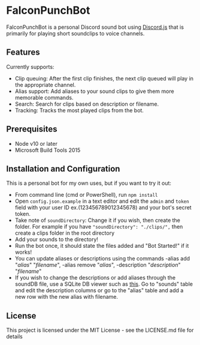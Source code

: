 # FalconPunchBot

FalconPunchBot is a personal Discord sound bot using [Discord.js](https://discord.js.org/) that is primarily for playing short soundclips to voice channels. 

## Features
Currently supports:
* Clip queuing: After the first clip finishes, the next clip queued will play in the appropriate channel.
* Alias support: Add aliases to your sound clips to give them more memorable commands.
* Search: Search for clips based on description or filename.
* Tracking: Tracks the most played clips from the bot. 

## Prerequisites
* Node v10 or later
* Microsoft Build Tools 2015

## Installation and Configuration
This is a personal bot for my own uses, but if you want to try it out:
* From command line (cmd or PowerShell), run `npm install`
* Open `config.json.example` in a text editor and edit the `admin` and `token` field with your user ID ex.(123456789012345678) and your bot's secret token.
* Take note of `soundDirectory`: Change it if you wish, then create the folder. For example if you have `"soundDirectory": "./clips/",` then create a clips folder in the root directory
* Add your sounds to the directory!
* Run the bot once, it should state the files added and "Bot Started!" if it works!
* You can update aliases or descriptions using the commands -alias add "*alias*" "*filename*", -alias remove "*alias*", -description "*description*" "*filename*"
* If you wish to change the descriptions or add aliases through the soundDB file, use a SQLite DB viewer such as [this](https://sqlitebrowser.org/). Go to "sounds" table and edit the description columns or go to the "alias" table and add a new row with the new alias with filename.

## License
This project is licensed under the MIT License - see the LICENSE.md file for details



